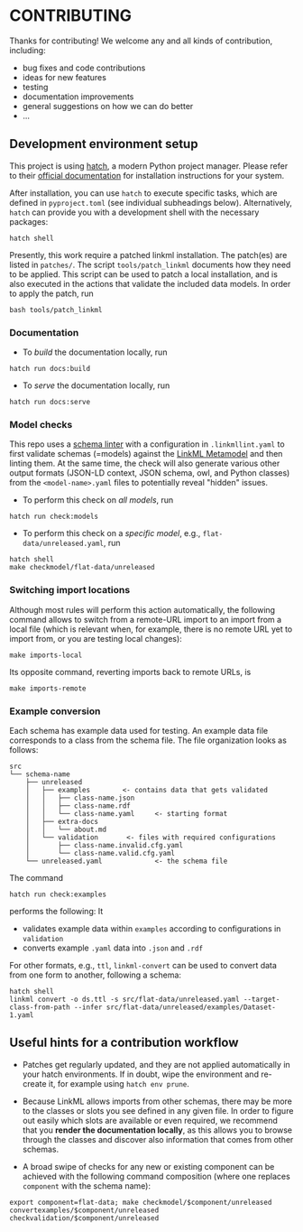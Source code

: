 # CONTRIBUTING

Thanks for contributing!
We welcome any and all kinds of contribution, including:
- bug fixes and code contributions
- ideas for new features
- testing
- documentation improvements
- general suggestions on how we can do better
- ...


## Development environment setup

This project is using [hatch](https://hatch.pypa.io), a modern Python project manager.
Please refer to their [official documentation](https://hatch.pypa.io/latest/install/) for installation instructions for your system.

After installation, you can use ``hatch`` to execute specific tasks, which are defined in ``pyproject.toml`` (see individual subheadings below).
Alternatively, ``hatch`` can provide you with a development shell with the necessary packages:

```
hatch shell
```

Presently, this work require a patched linkml installation.
The patch(es) are listed in `patches/`.
The script `tools/patch_linkml` documents how they need to be applied.
This script can be used to patch a local installation, and is also executed in the actions that validate the included data models.
In order to apply the patch, run

```
bash tools/patch_linkml
```

### Documentation

- To *build* the documentation locally, run

```
hatch run docs:build
```

- To *serve* the documentation locally, run

```
hatch run docs:serve
```

### Model checks

This repo uses a [schema linter](https://linkml.io/linkml/schemas/linter.html) with a configuration in ``.linkmllint.yaml`` to first validate schemas (=models) against the [LinkML Metamodel](https://linkml.io/linkml/schemas/metamodel.html) and then linting them.
At the same time, the check will also generate various other output formats (JSON-LD context, JSON schema, owl, and Python classes) from the ``<model-name>.yaml`` files to potentially reveal "hidden" issues.


- To perform this check on *all models*, run

```
hatch run check:models
```

- To perform this check on a *specific model*, e.g., ``flat-data/unreleased.yaml``, run

```
hatch shell
make checkmodel/flat-data/unreleased
```

### Switching import locations

Although most rules will perform this action automatically, the following command allows to switch from a remote-URL import to an import from a local file (which is relevant when, for example, there is no remote URL yet to import from, or you are testing local changes):

```
make imports-local
```

Its opposite command, reverting imports back to remote URLs, is

```
make imports-remote
```

### Example conversion

Each schema has example data used for testing.
An example data file corresponds to a class from the schema file.
The file organization looks as follows:

```
src
└── schema-name
    ├── unreleased
    │   ├── examples        <- contains data that gets validated
    │   │   ├── class-name.json
    │   │   ├── class-name.rdf
    │   │   └── class-name.yaml     <- starting format
    │   ├── extra-docs
    │   │   └── about.md
    │   └── validation       <- files with required configurations
    │       ├── class-name.invalid.cfg.yaml
    │       └── class-name.valid.cfg.yaml      
    └── unreleased.yaml             <- the schema file
```

The command 

```
hatch run check:examples
```

performs the following: It 

- validates example data within ``examples`` according to configurations in ``validation``
- converts example ``.yaml`` data into ``.json`` and ``.rdf``

For other formats, e.g., ``ttl``, ``linkml-convert`` can be used to convert data from one form to another, following a schema:

```
hatch shell
linkml convert -o ds.ttl -s src/flat-data/unreleased.yaml --target-class-from-path --infer src/flat-data/unreleased/examples/Dataset-1.yaml
```


## Useful hints for a contribution workflow

* Patches get regularly updated, and they are not applied automatically in your hatch environments. If in doubt, wipe the environment and re-create it, for example using ``hatch env prune``.

* Because LinkML allows imports from other schemas, there may be more to the classes or slots you see defined in any given file.
In order to figure out easily which slots are available or even required, we recommend that you **render the documentation locally**, as this allows you to browse through the classes and discover also information that comes from other schemas. 

* A broad swipe of checks for any new or existing component can be achieved with the following command composition (where one replaces ``component`` with the schema name):

```
export component=flat-data; make checkmodel/$component/unreleased convertexamples/$component/unreleased checkvalidation/$component/unreleased
```
